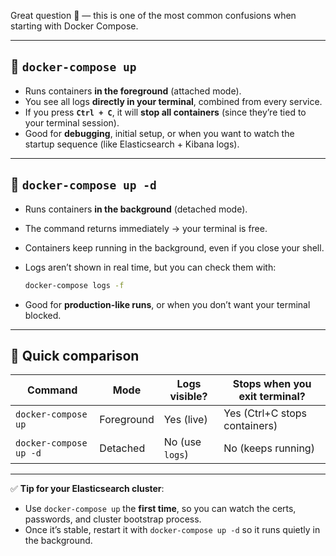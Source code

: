 Great question 🚀 — this is one of the most common confusions when starting with Docker Compose.

---

## 🔹 `docker-compose up`

* Runs containers **in the foreground** (attached mode).
* You see all logs **directly in your terminal**, combined from every service.
* If you press **`Ctrl + C`**, it will **stop all containers** (since they’re tied to your terminal session).
* Good for **debugging**, initial setup, or when you want to watch the startup sequence (like Elasticsearch + Kibana logs).

---

## 🔹 `docker-compose up -d`

* Runs containers **in the background** (detached mode).
* The command returns immediately → your terminal is free.
* Containers keep running in the background, even if you close your shell.
* Logs aren’t shown in real time, but you can check them with:

  ```bash
  docker-compose logs -f
  ```
* Good for **production-like runs**, or when you don’t want your terminal blocked.

---

## 🔹 Quick comparison

| Command                | Mode       | Logs visible?   | Stops when you exit terminal? |
| ---------------------- | ---------- | --------------- | ----------------------------- |
| `docker-compose up`    | Foreground | Yes (live)      | Yes (Ctrl+C stops containers) |
| `docker-compose up -d` | Detached   | No (use `logs`) | No (keeps running)            |

---

✅ **Tip for your Elasticsearch cluster**:

* Use `docker-compose up` the **first time**, so you can watch the certs, passwords, and cluster bootstrap process.
* Once it’s stable, restart it with `docker-compose up -d` so it runs quietly in the background.
